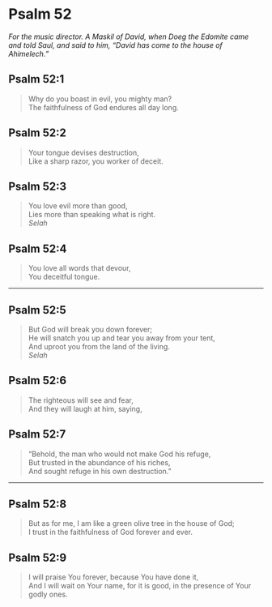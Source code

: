 # Psalm 52

_For the music director. A Maskil of David, when Doeg the Edomite came and told Saul, and said to him, “David has come to the house of Ahimelech.”_

## Psalm 52:1

> Why do you boast in evil, you mighty man?  
> The faithfulness of God endures all day long.

## Psalm 52:2

> Your tongue devises destruction,  
> Like a sharp razor, you worker of deceit.

## Psalm 52:3

> You love evil more than good,  
> Lies more than speaking what is right.  
> _Selah_

## Psalm 52:4

> You love all words that devour,  
> You deceitful tongue.

---

## Psalm 52:5

> But God will break you down forever;  
> He will snatch you up and tear you away from your tent,  
> And uproot you from the land of the living.  
> _Selah_

## Psalm 52:6

> The righteous will see and fear,  
> And they will laugh at him, saying,

## Psalm 52:7

> “Behold, the man who would not make God his refuge,  
> But trusted in the abundance of his riches,  
> And sought refuge in his own destruction.”

---

## Psalm 52:8

> But as for me, I am like a green olive tree in the house of God;  
> I trust in the faithfulness of God forever and ever.

## Psalm 52:9

> I will praise You forever, because You have done it,  
> And I will wait on Your name, for it is good, in the presence of Your godly ones.
